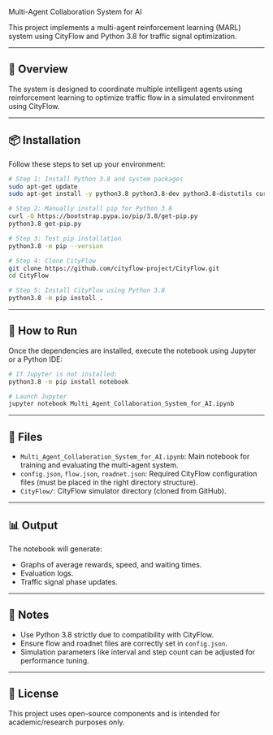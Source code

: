 
 Multi-Agent Collaboration System for AI

This project implements a multi-agent reinforcement learning (MARL) system using CityFlow and Python 3.8 for traffic signal optimization.

---

## 🧠 Overview

The system is designed to coordinate multiple intelligent agents using reinforcement learning to optimize traffic flow in a simulated environment using CityFlow.

---

## 📦 Installation

Follow these steps to set up your environment:

```bash
# Step 1: Install Python 3.8 and system packages
sudo apt-get update
sudo apt-get install -y python3.8 python3.8-dev python3.8-distutils curl build-essential cmake

# Step 2: Manually install pip for Python 3.8
curl -O https://bootstrap.pypa.io/pip/3.8/get-pip.py
python3.8 get-pip.py

# Step 3: Test pip installation
python3.8 -m pip --version

# Step 4: Clone CityFlow
git clone https://github.com/cityflow-project/CityFlow.git
cd CityFlow

# Step 5: Install CityFlow using Python 3.8
python3.8 -m pip install .
```

---

## 🚀 How to Run

Once the dependencies are installed, execute the notebook using Jupyter or a Python IDE:

```bash
# If Jupyter is not installed:
python3.8 -m pip install notebook

# Launch Jupyter
jupyter notebook Multi_Agent_Collaboration_System_for_AI.ipynb
```

---

## 📁 Files

- `Multi_Agent_Collaboration_System_for_AI.ipynb`: Main notebook for training and evaluating the multi-agent system.
- `config.json`, `flow.json`, `roadnet.json`: Required CityFlow configuration files (must be placed in the right directory structure).
- `CityFlow/`: CityFlow simulator directory (cloned from GitHub).

---

## 📊 Output

The notebook will generate:
- Graphs of average rewards, speed, and waiting times.
- Evaluation logs.
- Traffic signal phase updates.

---

## 📌 Notes

- Use Python 3.8 strictly due to compatibility with CityFlow.
- Ensure flow and roadnet files are correctly set in `config.json`.
- Simulation parameters like interval and step count can be adjusted for performance tuning.

---

## 📜 License

This project uses open-source components and is intended for academic/research purposes only.
